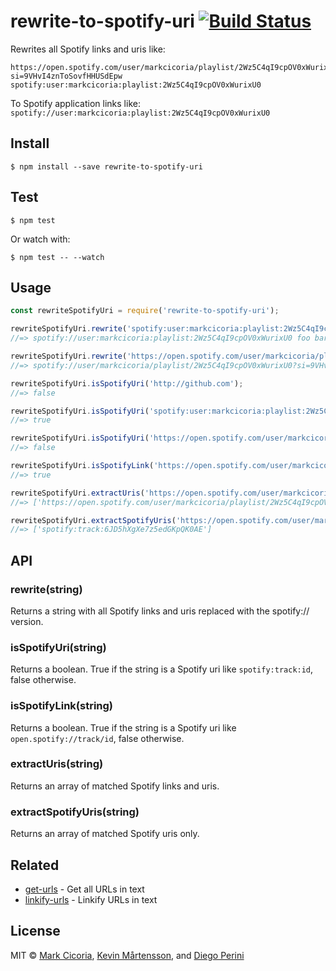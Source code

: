 # rewrite-to-spotify-uri [![Build Status](http://img.shields.io/travis/mcicoria/rewrite-to-spotify-uri.svg?style=flat)](https://travis-ci.org/mcicoria/rewrite-to-spotify-uri)

Rewrites all Spotify links and uris like:  
```
https://open.spotify.com/user/markcicoria/playlist/2Wz5C4qI9cpOV0xWurixU0?si=9VHvI4znToSovfHHUSdEpw   
spotify:user:markcicoria:playlist:2Wz5C4qI9cpOV0xWurixU0  
```
To Spotify application links like:  
```spotify://user:markcicoria:playlist:2Wz5C4qI9cpOV0xWurixU0```  


## Install

```
$ npm install --save rewrite-to-spotify-uri
```

## Test

```
$ npm test
```
Or watch with:
```
$ npm test -- --watch
```

## Usage

```js
const rewriteSpotifyUri = require('rewrite-to-spotify-uri');

rewriteSpotifyUri.rewrite('spotify:user:markcicoria:playlist:2Wz5C4qI9cpOV0xWurixU0 foo bar');
//=> spotify://user:markcicoria:playlist:2Wz5C4qI9cpOV0xWurixU0 foo bar

rewriteSpotifyUri.rewrite('https://open.spotify.com/user/markcicoria/playlist/2Wz5C4qI9cpOV0xWurixU0?si=9VHvI4znToSovfHHUSdEpw foo bar spotify:track:6JD5hXgXe7z5edGKpQK0AE');
//=> spotify://user/markcicoria/playlist/2Wz5C4qI9cpOV0xWurixU0?si=9VHvI4znToSovfHHUSdEpw foo bar spotify://track:6JD5hXgXe7z5edGKpQK0AE

rewriteSpotifyUri.isSpotifyUri('http://github.com');
//=> false

rewriteSpotifyUri.isSpotifyUri('spotify:user:markcicoria:playlist:2Wz5C4qI9cpOV0xWurixU0');
//=> true

rewriteSpotifyUri.isSpotifyUri('https://open.spotify.com/user/markcicoria/playlist/2Wz5C4qI9cpOV0xWurixU0?si=9VHvI4znToSovfHHUSdEpw');
//=> false

rewriteSpotifyUri.isSpotifyLink('https://open.spotify.com/user/markcicoria/playlist/2Wz5C4qI9cpOV0xWurixU0?si=9VHvI4znToSovfHHUSdEpw');
//=> true

rewriteSpotifyUri.extractUris('https://open.spotify.com/user/markcicoria/playlist/2Wz5C4qI9cpOV0xWurixU0?si=9VHvI4znToSovfHHUSdEpw foo bar spotify:track:6JD5hXgXe7z5edGKpQK0AE');
//=> ['https://open.spotify.com/user/markcicoria/playlist/2Wz5C4qI9cpOV0xWurixU0?si=9VHvI4znToSovfHHUSdEpw', 'spotify:track:6JD5hXgXe7z5edGKpQK0AE']

rewriteSpotifyUri.extractSpotifyUris('https://open.spotify.com/user/markcicoria/playlist/2Wz5C4qI9cpOV0xWurixU0?si=9VHvI4znToSovfHHUSdEpw foo bar spotify:track:6JD5hXgXe7z5edGKpQK0AE');
//=> ['spotify:track:6JD5hXgXe7z5edGKpQK0AE']
```


## API

### rewrite(string)

Returns a string with all Spotify links and uris replaced with the spotify:// version.

### isSpotifyUri(string)

Returns a boolean. True if the string is a Spotify uri like `spotify:track:id`, false otherwise.

### isSpotifyLink(string)

Returns a boolean. True if the string is a Spotify uri like `open.spotify://track/id`, false otherwise.

### extractUris(string)

Returns an array of matched Spotify links and uris.

### extractSpotifyUris(string)

Returns an array of matched Spotify uris only.


## Related

- [get-urls](https://github.com/sindresorhus/get-urls) - Get all URLs in text
- [linkify-urls](https://github.com/sindresorhus/linkify-urls) - Linkify URLs in text


## License

MIT © [Mark Cicoria](https://github.com/mcicoria), [Kevin Mårtensson](https://github.com/kevva), and [Diego Perini](https://github.com/dperini)
